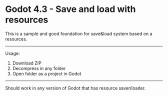 # Godot 4.3 - Save and load with resources
 This is a sample and good foundation for save&load system based on a resources.

---
Usage:
1. Download ZIP
2. Decompress in any folder
3. Open folder as a project in Godot

---
Should work in any version of Godot that has resource saver/loader.